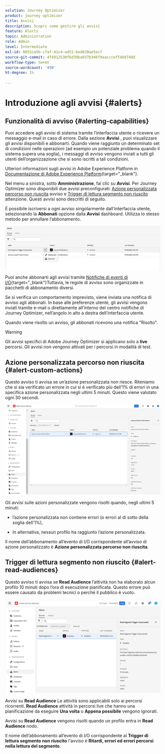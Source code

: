 ```yaml
---
solution: Journey Optimizer
product: journey optimizer
title: Avvisi
description: Scopri come gestire gli avvisi
feature: Alerts
topic: Administration
role: Admin
level: Intermediate
exl-id: 0855ca5b-c7af-41c4-ad51-bed820ae5ecf
source-git-commit: 4f4912530f6d39ba937b346f9eaccceff4b974dd
workflow-type: tm+mt
source-wordcount: '450'
ht-degree: 1%

---
```


# Introduzione agli avvisi {#alerts}

## Funzionalità di avviso {#alerting-capabilities}

Puoi accedere agli avvisi di sistema tramite l’interfaccia utente o ricevere un messaggio e-mail in caso di errore. Dalla sezione **Avvisi** , puoi visualizzare gli avvisi disponibili e abbonarti. Quando viene raggiunto un determinato set di condizioni nelle operazioni (ad esempio un potenziale problema quando il sistema supera una soglia), i messaggi di avviso vengono inviati a tutti gli utenti dell’organizzazione che si sono iscritti a tali condizioni.

<!--These messages can repeat over a pre-defined time interval until the alert has been resolved.-->

Ulteriori informazioni sugli avvisi in Adobe Experience Platform in [Documentazione di Adobe Experience Platform](https://experienceleague.adobe.com/docs/experience-platform/observability/alerts/overview.html?lang=it){target="_blank"}.

Nel menu a sinistra, sotto **Amministrazione**, fai clic su **Avvisi**. Per Journey Optimizer sono disponibili due avvisi preconfigurati: [Azione personalizzata percorso non riuscita](#alert-custom-actions) avviso e [Trigger di lettura segmento non riuscito](#alert-read-audiences) attenzione. Questi avvisi sono descritti di seguito.

È possibile iscriversi a ogni avviso singolarmente dall’interfaccia utente, selezionando la **Abbonati** opzione dalla **Avvisi** dashboard. Utilizza lo stesso metodo per annullare l’abbonamento.

![](assets/alert-subscribe.png)

Puoi anche abbonarti agli avvisi tramite [Notifiche di eventi di I/O](https://experienceleague.adobe.com/docs/experience-platform/observability/alerts/subscribe.html){target="_blank"}Tuttavia, le regole di avviso sono organizzate in pacchetti di abbonamento diversi.

Se si verifica un comportamento imprevisto, viene inviata una notifica di avviso agli abbonati. In base alle preferenze utente, gli avvisi vengono inviati tramite e-mail o direttamente all’interno del centro notifiche di Journey Optimizer, nell’angolo in alto a destra dell’interfaccia utente.

Quando viene risolto un avviso, gli abbonati ricevono una notifica &quot;Risolto&quot;.

>[!WARNING]
>
>Gli avvisi specifici di Adobe Journey Optimizer si applicano solo a **live** percorsi. Gli avvisi non vengono attivati per i percorsi in modalità di test.

## Azione personalizzata percorso non riuscita {#alert-custom-actions}

Questo avviso ti avvisa se un’azione personalizzata non riesce. Riteniamo che si sia verificato un errore in cui si è verificato più dell’1% di errori in una specifica azione personalizzata negli ultimi 5 minuti. Questo viene valutato ogni 30 secondi.

![](assets/alerts-custom-action.png)

Gli avvisi sulle azioni personalizzate vengono risolti quando, negli ultimi 5 minuti:

* l’azione personalizzata non contiene errori (o errori al di sotto della soglia dell’1%),

* In alternativa, nessun profilo ha raggiunto l’azione personalizzata.

Il nome dell’abbonamento all’evento di I/O corrispondente all’avviso di azione personalizzato è **Azione personalizzata percorso non riuscita**.

## Trigger di lettura segmento non riuscito {#alert-read-audiences}

Questo avviso ti avvisa se **Read Audience** l’attività non ha elaborato alcun profilo 10 minuti dopo l’ora di esecuzione pianificata. Questo errore può essere causato da problemi tecnici o perché il pubblico è vuoto.

![](assets/alerts1.png)

Avvisi su **Read Audience** Le attività sono applicabili solo ai percorsi ricorrenti. **Read Audience** attività in percorsi live che hanno una pianificazione da eseguire **Una volta** o **Appena possibile** vengono ignorati.

Avvisi su **Read Audience** vengono risolti quando un profilo entra in **Read Audience** nodo.

Il nome dell’abbonamento all’evento di I/O corrispondente al **Trigger di lettura segmento non riuscito** l&#39;avviso è **Ritardi, errori ed errori percorsi nella lettura del segmento**.
